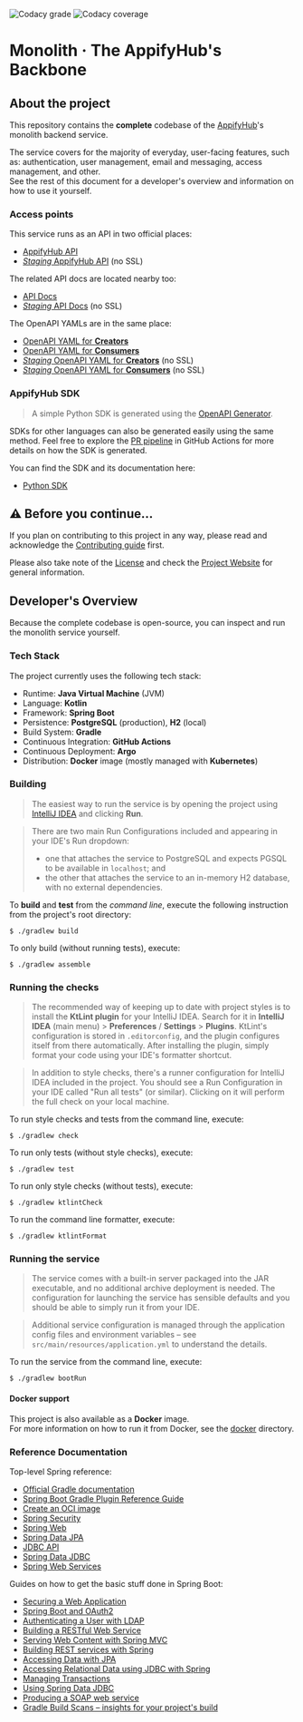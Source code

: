 ![Codacy grade](https://img.shields.io/codacy/grade/631f1219784b4b068469dcb4a1950aec?logo=codacy&label=Quality&color=51C92A)
![Codacy coverage](https://img.shields.io/codacy/coverage/631f1219784b4b068469dcb4a1950aec?logo=codacy&label=Coverage&color=51C92A)

# Monolith · The AppifyHub's Backbone

## About the project

This repository contains the **complete** codebase of the [AppifyHub](https://appifyhub.com)'s monolith backend service.

The service covers for the majority of everyday, user-facing features, such as: authentication, user management, email and messaging, access management, and other.  
See the rest of this document for a developer's overview and information on how to use it yourself.

### Access points

This service runs as an API in two official places:

  - [AppifyHub API](https://api.appifyhub.com)
  - [_Staging_ AppifyHub API](http://staging.api.appifyhub.com) (no SSL)

The related API docs are located nearby too:

  - [API Docs](https://api.appifyhub.com/docs/index.html)
  - [_Staging_ API Docs](http://staging.api.appifyhub.com/docs/index.html) (no SSL)

The OpenAPI YAMLs are in the same place:

  - [OpenAPI YAML for **Creators**](https://api.appifyhub.com/docs/open-api/creator.yaml)
  - [OpenAPI YAML for **Consumers**](https://api.appifyhub.com/docs/open-api/consumer.yaml)
  - [_Staging_ OpenAPI YAML for **Creators**](http://staging.api.appifyhub.com/docs/open-api/creator.yaml) (no SSL)
  - [_Staging_ OpenAPI YAML for **Consumers**](http://staging.api.appifyhub.com/docs/open-api/consumer.yaml) (no SSL)

### AppifyHub SDK

> A simple Python SDK is generated using the [OpenAPI Generator](https://openapi-generator.tech).

SDKs for other languages can also be generated easily using the same method. Feel free to explore the [PR pipeline](./.github/workflows/qa.yml) in GitHub Actions for more details on how the SDK is generated.

You can find the SDK and its documentation here:

  - [Python SDK](./sdk)

## ⚠️ Before you continue…

If you plan on contributing to this project in any way, please read and acknowledge the [Contributing guide](./CONTRIBUTING) first.

Please also take note of the [License](./LICENSE) and check the [Project Website](https://appifyhub.com) for general information.

## Developer's Overview

Because the complete codebase is open-source, you can inspect and run the monolith service yourself.

### Tech Stack

The project currently uses the following tech stack:

  - Runtime: **Java Virtual Machine** (JVM)
  - Language: **Kotlin**
  - Framework: **Spring Boot**
  - Persistence: **PostgreSQL** (production), **H2** (local)
  - Build System: **Gradle**
  - Continuous Integration: **GitHub Actions**
  - Continuous Deployment: **Argo**
  - Distribution: **Docker** image (mostly managed with **Kubernetes**)

### Building

> The easiest way to run the service is by opening the project using [IntelliJ IDEA](https://www.jetbrains.com/idea) and clicking **Run**.

> There are two main Run Configurations included and appearing in your IDE's Run dropdown:
> 
>  - one that attaches the service to PostgreSQL and expects PGSQL to be available in `localhost`; and
>  - the other that attaches the service to an in-memory H2 database, with no external dependencies.

To **build** and **test** from the _command line_, execute the following instruction from the project's root directory:

```console
$ ./gradlew build
```

To only build (without running tests), execute:

```console
$ ./gradlew assemble
```

### Running the checks

> The recommended way of keeping up to date with project styles is to install the **KtLint plugin** for your IntelliJ IDEA. Search for it in **IntelliJ IDEA** (main menu) > **Preferences** / **Settings** > **Plugins**. KtLint's configuration is stored in `.editorconfig`, and the plugin configures itself from there automatically. After installing the plugin, simply format your code using your IDE's formatter shortcut.

> In addition to style checks, there's a runner configuration for IntelliJ IDEA included in the project. You should see a Run Configuration in your IDE called "Run all tests" (or similar). Clicking on it will perform the full check on your local machine.

To run style checks and tests from the command line, execute:

```console
$ ./gradlew check
```

To run only tests (without style checks), execute:

```console
$ ./gradlew test
```

To run only style checks (without tests), execute:

```console
$ ./gradlew ktlintCheck
```

To run the command line formatter, execute:

```console
$ ./gradlew ktlintFormat
```

### Running the service

> The service comes with a built-in server packaged into the JAR executable, and no additional archive deployment is needed. The configuration for launching the service has sensible defaults and you should be able to simply run it from your IDE.

> Additional service configuration is managed through the application config files and environment variables – see `src/main/resources/application.yml` to understand the details.

To run the service from the command line, execute:

```console
$ ./gradlew bootRun
```

#### Docker support

This project is also available as a **Docker** image.  
For more information on how to run it from Docker, see the [docker](./docker) directory.

### Reference Documentation

Top-level Spring reference:

  - [Official Gradle documentation](https://docs.gradle.org)
  - [Spring Boot Gradle Plugin Reference Guide](https://docs.spring.io/spring-boot/docs/2.4.1/gradle-plugin/reference/html)
  - [Create an OCI image](https://docs.spring.io/spring-boot/docs/2.4.1/gradle-plugin/reference/html/#build-image)
  - [Spring Security](https://docs.spring.io/spring-boot/docs/2.4.1/reference/htmlsingle/#boot-features-security)
  - [Spring Web](https://docs.spring.io/spring-boot/docs/2.4.1/reference/htmlsingle/#boot-features-developing-web-applications)
  - [Spring Data JPA](https://docs.spring.io/spring-boot/docs/2.4.1/reference/htmlsingle/#boot-features-jpa-and-spring-data)
  - [JDBC API](https://docs.spring.io/spring-boot/docs/2.4.1/reference/htmlsingle/#boot-features-sql)
  - [Spring Data JDBC](https://docs.spring.io/spring-data/jdbc/docs/current/reference/html)
  - [Spring Web Services](https://docs.spring.io/spring-boot/docs/2.4.1/reference/htmlsingle/#boot-features-webservices)

Guides on how to get the basic stuff done in Spring Boot:

- [Securing a Web Application](https://spring.io/guides/gs/securing-web)
- [Spring Boot and OAuth2](https://spring.io/guides/tutorials/spring-boot-oauth2)
- [Authenticating a User with LDAP](https://spring.io/guides/gs/authenticating-ldap)
- [Building a RESTful Web Service](https://spring.io/guides/gs/rest-service)
- [Serving Web Content with Spring MVC](https://spring.io/guides/gs/serving-web-content)
- [Building REST services with Spring](https://spring.io/guides/tutorials/bookmarks)
- [Accessing Data with JPA](https://spring.io/guides/gs/accessing-data-jpa)
- [Accessing Relational Data using JDBC with Spring](https://spring.io/guides/gs/relational-data-access)
- [Managing Transactions](https://spring.io/guides/gs/managing-transactions)
- [Using Spring Data JDBC](https://github.com/spring-projects/spring-data-examples/tree/master/jdbc/basics)
- [Producing a SOAP web service](https://spring.io/guides/gs/producing-web-service)
- [Gradle Build Scans – insights for your project's build](https://scans.gradle.com#gradle)
